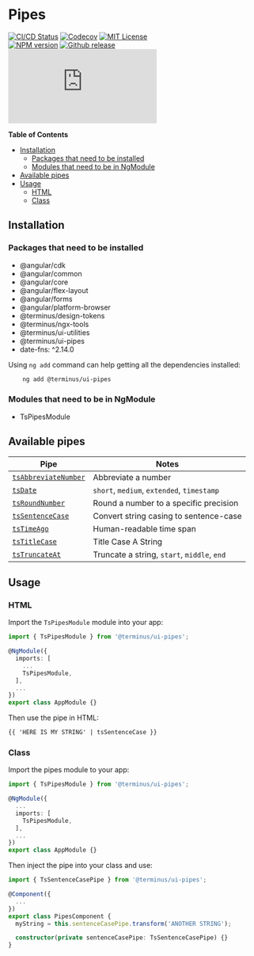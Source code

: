 <h1>Pipes</h1>

[![CI/CD Status][github-action-badge]][github-action-link] [![Codecov][codecov-badge]][codecov-project] [![MIT License][license-image]][license-url]  
[![NPM version][npm-version-image]][npm-package] [![Github release][gh-release-badge]][gh-releases] [![Library size][file-size-badge]][raw-distribution-js]

<!-- START doctoc generated TOC please keep comment here to allow auto update -->
<!-- DON'T EDIT THIS SECTION, INSTEAD RE-RUN doctoc TO UPDATE -->
**Table of Contents**

- [Installation](#installation)
  - [Packages that need to be installed](#packages-that-need-to-be-installed)
  - [Modules that need to be in NgModule](#modules-that-need-to-be-in-ngmodule)
- [Available pipes](#available-pipes)
- [Usage](#usage)
  - [HTML](#html)
  - [Class](#class)

<!-- END doctoc generated TOC please keep comment here to allow auto update -->

## Installation

### Packages that need to be installed

  * @angular/cdk
  * @angular/common
  * @angular/core
  * @angular/flex-layout
  * @angular/forms
  * @angular/platform-browser
  * @terminus/design-tokens
  * @terminus/ngx-tools
  * @terminus/ui-utilities
  * @terminus/ui-pipes
  * date-fns: ^2.14.0

Using `ng add` command can help getting all the dependencies installed:

```bash
    ng add @terminus/ui-pipes
```

### Modules that need to be in NgModule

  * TsPipesModule


## Available pipes

| Pipe                                              | Notes                                       |
|---------------------------------------------------|---------------------------------------------|
| [`tsAbbreviateNumber`][src-pipes-abbreviateNumber]| Abbreviate a number                         |
| [`tsDate`][src-pipes-date]                        | `short`, `medium`, `extended`, `timestamp`  |
| [`tsRoundNumber`][src-pipes-roundNumber]          | Round a number to a specific precision      |
| [`tsSentenceCase`][src-pipes-sentenceCase]        | Convert string casing to sentence-case      |
| [`tsTimeAgo`][src-pipes-timeAgo]                  | Human-readable time span                    |
| [`tsTitleCase`][src-pipes-titleCase]              | Title Case A String                         |
| [`tsTruncateAt`][src-pipes-truncate]              | Truncate a string, `start`, `middle`, `end` |


## Usage

### HTML

Import the `TsPipesModule` module into your app:

```typescript
import { TsPipesModule } from '@terminus/ui-pipes';

@NgModule({
  imports: [
    ...
    TsPipesModule,
  ],
  ...
})
export class AppModule {}
```

Then use the pipe in HTML:

```html
{{ 'HERE IS MY STRING' | tsSentenceCase }}
```


### Class

Import the pipes module to your app:

```typescript
import { TsPipesModule } from '@terminus/ui-pipes';

@NgModule({
  ...
  imports: [
    TsPipesModule,
  ],
  ...
})
export class AppModule {}
```

Then inject the pipe into your class and use:

```typescript
import { TsSentenceCasePipe } from '@terminus/ui-pipes';

@Component({
  ...
})
export class PipesComponent {
  myString = this.sentenceCasePipe.transform('ANOTHER STRING');

  constructor(private sentenceCasePipe: TsSentenceCasePipe) {}
}
```

<!-- Links -->
[src-pipes-abbreviateNumber]: src/lib/abbreviate-number/abbreviate-number.pipe.ts
[src-pipes-date]:             src/lib/date/date.pipe.ts
[src-pipes-roundNumber]:      src/lib/round-number/round-number.pipe.ts
[src-pipes-sentenceCase]:     src/lib/sentence-case/sentence-case.pipe.ts
[src-pipes-timeAgo]:          src/lib/time-ago/time-ago.pipe.ts
[src-pipes-titleCase]:        src/lib/title-case/title-case.pipe.ts
[src-pipes-truncate]:         src/lib/truncate/truncate.pipe.ts
[license-url]:                https://github.com/GetTerminus/terminus-oss/blob/master/LICENSE
[license-image]:              http://img.shields.io/badge/license-MIT-blue.svg
[codecov-project]:            https://codecov.io/gh/GetTerminus/terminus-oss
[codecov-badge]:              https://codecov.io/gh/GetTerminus/terminus-oss/branch/master/graph/badge.svg
[npm-version-image]:          http://img.shields.io/npm/v/@terminus/ui-pipes.svg
[npm-package]:                https://www.npmjs.com/package/@terminus/ui-pipes
[gh-release-badge]:           https://img.shields.io/github/release/GetTerminus/terminus-oss.svg
[gh-releases]:                https://github.com/GetTerminus/terminus-ui/releases/
[github-action-badge]:        https://github.com/GetTerminus/terminus-oss/workflows/Release%20CI/badge.svg
[github-action-link]:         https://github.com/GetTerminus/terminus-oss/actions?query=workflow%3A%22CI+Release%22
[file-size-badge]:            http://img.badgesize.io/https://unpkg.com/@terminus/ui-pipes/bundles/terminus-ui-pipes.umd.min.js?compression=gzip
[raw-distribution-js]:        https://unpkg.com/@terminus/ui-pipes/bundles/terminus-ui-pipes.umd.js
